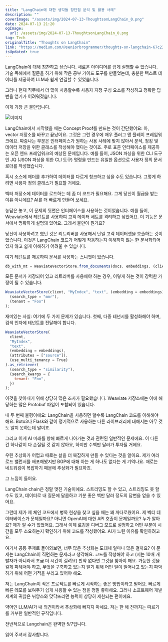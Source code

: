 ```yaml
---
title: "LangChain에 대한 생각들 장단점 분석 및 활용 사례"
description: ""
coverImage: "/assets/img/2024-07-13-ThoughtsonLangChain_0.png"
date: 2024-07-13 21:20
ogImage:
  url: /assets/img/2024-07-13-ThoughtsonLangChain_0.png
tag: Tech
originalTitle: "Thoughts on LangChain"
link: "https://medium.com/@seniorbrogrammer/thoughts-on-langchain-67c2346139b5"
isUpdated: true
---
```


LangChain에 대해 칭찬하고 싶습니다. 새로운 아이디어를 쉽게 실행할 수 있습니다. 기술 독해에서 질문을 하기 위해 작은 공부 가이드 도구를 만들었는데, 충분한 텍스트 데이터를 제공하여 LLM과 쉽게 연결할 수 있었습니다.

그러나 현재 직무에서 더 많이 사용할수록 사용자 지정 구성 요소를 작성하고 정확한 답변을 얻기가 어려워졌습니다.

이게 가장 큰 불만입니다.

![이미지](/assets/img/2024-07-13-ThoughtsonLangChain_0.png)

<!-- seedividend - 사각형 -->

<ins class="adsbygoogle"
     style="display:block"
     data-ad-client="ca-pub-4877378276818686"
     data-ad-slot="1898504329"
     data-ad-format="auto"
     data-full-width-responsive="true"></ins>

<script>
     (adsbygoogle = window.adsbygoogle || []).push({});
</script>

LangChain에서 시작했을 때는 Concept Proof를 만드는 것이 간단했어요: 아, vector 저장소를 바꾸고 끝났어요. 그것은 그런 경우에 매우 플러그 앤 플레이 프레임워크에요. 짜증나는 부분은 인터페이스가 원하는 사용 사례에 맞지 않아서 분석, 청킹 및 데이터 저장을 위한 클래스를 작성해야 했다는 것이죠. 주로 표준 인터페이스를 제공하는 오픈 엔드 프레임워크의 예상된 문제입니다. 예를 들어, JSON 파싱을 위한 CLI 도구 인 JQ (JSON 파싱을 위한 CLI 도구) 명령을 만드는 유일한 옵션으로 사용자 정의 문서 로더를 작성했습니다.

혹시 소스에 헤더를 추가하여 데이터를 다르게 청크하고 싶을 수도 있습니다. 그렇게 하려면 사용자 정의 클래스가 필요할 거에요.

벡터 저장소에 데이터를 로드하는 데 좀 더 코드가 필요해요. 그게 당신이 월급을 받는 이유 아니에요? AI를 더 빠르게 만들어 보세요.

농담은 놓고, 이 문제의 뒷면은 인터페이스를 사용하는 것이었습니다. 예를 들어, Weaviate에서 테넌트를 사용하여 고객 데이터 세트를 격리하고 싶었어요. 이 기능은 문서에서 명확하게 설명돼 있어요. 그래서 불만이 뭔가요?

<!-- seedividend - 사각형 -->

<ins class="adsbygoogle"
     style="display:block"
     data-ad-client="ca-pub-4877378276818686"
     data-ad-slot="1898504329"
     data-ad-format="auto"
     data-full-width-responsive="true"></ins>

<script>
     (adsbygoogle = window.adsbygoogle || []).push({});
</script>

당신이 사용하려고 했던 것은 리트리버를 사용해서 단일 고객 데이터셋을 호출하는 것이었습니다. 이것은 LangChain 코드가 어떻게 작동하는지 이해하지 않는 한 문서화되어 있지 않고 쉽게 이해하기 어려울 수 있습니다.

여기 테넌트를 제공하여 문서를 사용하는 스니펫이 있습니다.

```js
db_with_mt = WeaviateVectorStore.from_documents(docs, embeddings, (client = weaviate_client), (tenant = "Foo"));
```

모든 문서가 저장되어 있고 리트리버를 사용해야 하는 경우, 이렇게 하는 것이 강력한 가정이 될 수 있습니다.

<!-- seedividend - 사각형 -->

<ins class="adsbygoogle"
     style="display:block"
     data-ad-client="ca-pub-4877378276818686"
     data-ad-slot="1898504329"
     data-ad-format="auto"
     data-full-width-responsive="true"></ins>

<script>
     (adsbygoogle = window.adsbygoogle || []).push({});
</script>

```js
WeaviateVectorStore(client, "MyIndex", "text", (embedding = embeddings), (attributes = ["source"])).as_retriever(
  (search_type = "mmr"),
  (tenant = "Foo")
);
```

재미있는 사실: 여기에 두 가지 문제가 있습니다. 첫째, 다중 테넌시를 활성화해야 하며, 검색 인자에 테넌트를 전달해야 합니다.

```js
WeaviateVectorStore(
  client,
  "MyIndex",
  "text",
  (embedding = embeddings),
  (attributes = ["source"]),
  (use_multi_tenancy = True)
).as_retriever(
  (search_type = "similarity"),
  (search_kwargs = {
    tenant: "Foo",
  })
);
```

이것을 찾아내기 위해 상당히 많은 조사가 필요했습니다. Weaviate 저장소에는 이에 해당하는 많은 Protobuf 파일이 포함되어 있습니다.

<!-- seedividend - 사각형 -->

<ins class="adsbygoogle"
     style="display:block"
     data-ad-client="ca-pub-4877378276818686"
     data-ad-slot="1898504329"
     data-ad-format="auto"
     data-full-width-responsive="true"></ins>

<script>
     (adsbygoogle = window.adsbygoogle || []).push({});
</script>

내 두 번째 불평이에요: LangChain을 사용하면 할수록 LangChain 코드를 이해해야 해요. Boto3나 Flask와 같이 정기적으로 사용하는 다른 라이브러리에 대해서는 아무 것도 알지 못하는데 말이죠.

그리고 이게 AI 미래를 향해 빠르게 나아가는 것과 관련된 일반적인 문제에요. 이 다른 건 하나같이 다 손질될 것 같지 않아요, 하지만 수백만 달러가 투자될 거에요.

우린 추상화가 어렵고 때로는 삶을 더 복잡하게 만들 수 있다는 것을 알아요. 제가 여러 로드 밸런서를 배포해봤지만 BGP에 대해 아는 게 하나도 없다는 게 기억나요. 때로는 네트워킹이 복잡하기 때문에 추상화가 필요하죠.

그 느낌이 들어요.

<!-- seedividend - 사각형 -->

<ins class="adsbygoogle"
     style="display:block"
     data-ad-client="ca-pub-4877378276818686"
     data-ad-slot="1898504329"
     data-ad-format="auto"
     data-full-width-responsive="true"></ins>

<script>
     (adsbygoogle = window.adsbygoogle || []).push({});
</script>

LangChain chain은 정말 멋진 기술이에요. 스트리밍도 할 수 있고, 스트리밍도 못 할 수도 있고, 데이터로 내 질문에 달콤하고 기분 좋은 백만 달러 정도의 답변을 얻을 수 있어요.

그런데 제가 제 체인 코드에서 병목 현상을 찾고 싶을 때는 꽤 까다로웠어요. 제 벡터 데이터베이스가 문제일까요? 아니면 OpenAI에 대한 API 호출이 문제일까요? 누가 알아요? 제가 알 수가 없었어요. 그래서 이제 로깅을 디버그 모드로 설정하고 어떤 부분이 시간을 모두 소요하는지 확인하기 위해 코드를 작성했어요. AI가 느린 이유를 확인하려고요.

여기서 공통 주제로 돌아와보면, 너무 많은 추상화는 도대체 얼마나 많은 걸까요? 이 문제는 LangChain이 직면하는 문제라고 생각해요. 코드를 작성해야 하고 (저는 10배 개발자가 아니라서 조금 더 시간이 걸려요) 만약 없다면 그것을 찾아야 해요. 가능한 것을 깊게 파헤쳐야 하고, 무엇을 구축하고 있는지 알기 위해 어떤 일이 일어나고 있는지 파악하기 위해 어떤 기적을 부리고 있어야 해요.

저는 LangChain이 작은 프로젝트를 빠르게 시작하는 좋은 방법이라고 믿어요. 빠르게 빠른 데모를 보여주기 쉽게 사용할 수 있는 점을 정말 좋아해요. 그러나 소프트웨어 개발 세계의 귀찮은 뉘앙스와 맞닥뜨리면 능력이 상당히 제한되는 편이에요.

<!-- seedividend - 사각형 -->

<ins class="adsbygoogle"
     style="display:block"
     data-ad-client="ca-pub-4877378276818686"
     data-ad-slot="1898504329"
     data-ad-format="auto"
     data-full-width-responsive="true"></ins>

<script>
     (adsbygoogle = window.adsbygoogle || []).push({});
</script>

약어인 LLM/AI가 내 의견이라서 추상화에 빠지지 마세요. 저는 한 해 전까지는 따르기를 거부한 일반적인 규칙입니다.

전반적으로 Langchain은 완벽한 5/7입니다.

읽어 주셔서 감사합니다.

